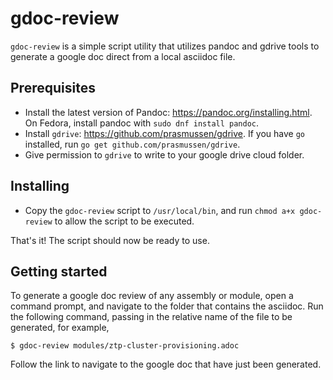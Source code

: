# gdoc-review
`gdoc-review` is a simple script utility that utilizes pandoc and gdrive tools to generate a google doc direct from a local asciidoc file.

## Prerequisites

* Install the latest version of Pandoc: https://pandoc.org/installing.html. On Fedora, install pandoc with `sudo dnf install pandoc`.
* Install `gdrive`: https://github.com/prasmussen/gdrive. If you have `go` installed, run `go get github.com/prasmussen/gdrive`. 
* Give permission to `gdrive` to write to your google drive cloud folder.

## Installing

* Copy the `gdoc-review` script to `/usr/local/bin`, and run `chmod a+x gdoc-review` to allow the script to be executed.

That's it! The script should now be ready to use. 

## Getting started

To generate a google doc review of any assembly or module, open a command prompt, and navigate to the folder that contains the asciidoc. Run the following command, passing in the relative name of the file to be generated, for example,

```
$ gdoc-review modules/ztp-cluster-provisioning.adoc
```  
Follow the link to navigate to the google doc that have just been generated.
